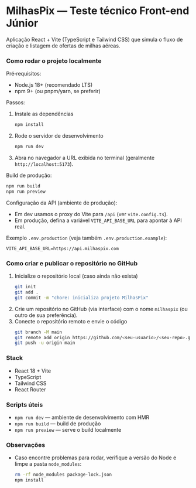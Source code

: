 # MilhasPix — Teste técnico Front-end Júnior

Aplicação React + Vite (TypeScript e Tailwind CSS) que simula o fluxo de criação e listagem de ofertas de milhas aéreas.

### Como rodar o projeto localmente

Pré‑requisitos:

- Node.js 18+ (recomendado LTS)
- npm 9+ (ou pnpm/yarn, se preferir)

Passos:

1. Instale as dependências
   ```bash
   npm install
   ```
2. Rode o servidor de desenvolvimento
   ```bash
   npm run dev
   ```
3. Abra no navegador a URL exibida no terminal (geralmente `http://localhost:5173`).

Build de produção:
```bash
npm run build
npm run preview
```

Configuração da API (ambiente de produção):

- Em dev usamos o proxy do Vite para `/api` (ver `vite.config.ts`).
- Em produção, defina a variável `VITE_API_BASE_URL` para apontar à API real.

Exemplo `.env.production` (veja também `.env.production.example`):
```
VITE_API_BASE_URL=https://api.milhaspix.com
```

### Como criar e publicar o repositório no GitHub

1. Inicialize o repositório local (caso ainda não exista)
   ```bash
   git init
   git add .
   git commit -m "chore: inicializa projeto MilhasPix"
   ```
2. Crie um repositório no GitHub (via interface) com o nome `milhaspix` (ou outro de sua preferência).
3. Conecte o repositório remoto e envie o código
   ```bash
   git branch -M main
   git remote add origin https://github.com/<seu-usuario>/<seu-repo>.git
   git push -u origin main
   ```

### Stack

- React 18 + Vite
- TypeScript
- Tailwind CSS
- React Router

### Scripts úteis

- `npm run dev` — ambiente de desenvolvimento com HMR
- `npm run build` — build de produção
- `npm run preview` — serve o build localmente

### Observações

- Caso encontre problemas para rodar, verifique a versão do Node e limpe a pasta `node_modules`:
  ```bash
  rm -rf node_modules package-lock.json
  npm install
  ```
